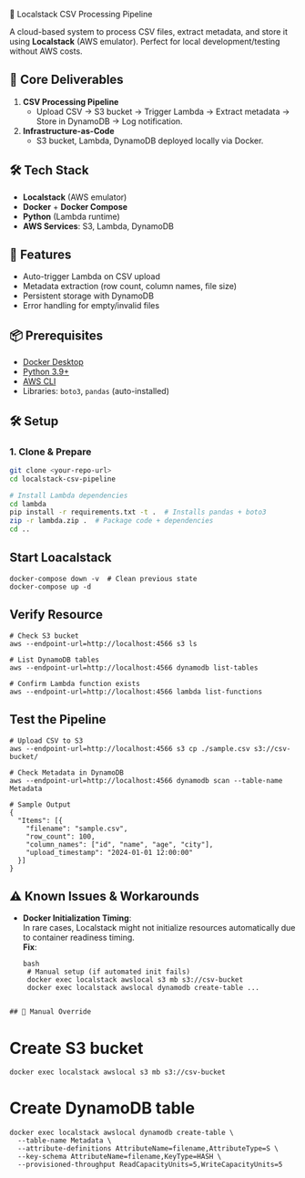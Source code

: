 📁 Localstack CSV Processing Pipeline

A cloud-based system to process CSV files, extract metadata, and store it using **Localstack** (AWS emulator). Perfect for local development/testing without AWS costs.


## 🎯 Core Deliverables
1. **CSV Processing Pipeline**  
   - Upload CSV → S3 bucket → Trigger Lambda → Extract metadata → Store in DynamoDB → Log notification.
2. **Infrastructure-as-Code**  
   - S3 bucket, Lambda, DynamoDB deployed locally via Docker.

## 🛠️ Tech Stack
- **Localstack** (AWS emulator)
- **Docker** + **Docker Compose**
- **Python** (Lambda runtime)
- **AWS Services**: S3, Lambda, DynamoDB

## 🚀 Features
- Auto-trigger Lambda on CSV upload
- Metadata extraction (row count, column names, file size)
- Persistent storage with DynamoDB
- Error handling for empty/invalid files

## 📦 Prerequisites
- [Docker Desktop](https://www.docker.com/products/docker-desktop)
- [Python 3.9+](https://www.python.org/downloads/)
- [AWS CLI](https://aws.amazon.com/cli/)
- Libraries: `boto3`, `pandas` (auto-installed)



## 🛠️ Setup

### 1. Clone & Prepare
```bash
git clone <your-repo-url>
cd localstack-csv-pipeline

# Install Lambda dependencies
cd lambda
pip install -r requirements.txt -t .  # Installs pandas + boto3
zip -r lambda.zip .  # Package code + dependencies
cd ..
```

## Start Loacalstack
```
docker-compose down -v  # Clean previous state
docker-compose up -d
```

## Verify Resource
```
# Check S3 bucket
aws --endpoint-url=http://localhost:4566 s3 ls

# List DynamoDB tables
aws --endpoint-url=http://localhost:4566 dynamodb list-tables

# Confirm Lambda function exists
aws --endpoint-url=http://localhost:4566 lambda list-functions

```
##  Test the Pipeline
```
# Upload CSV to S3
aws --endpoint-url=http://localhost:4566 s3 cp ./sample.csv s3://csv-bucket/

# Check Metadata in DynamoDB
aws --endpoint-url=http://localhost:4566 dynamodb scan --table-name Metadata

# Sample Output
{
  "Items": [{
    "filename": "sample.csv",
    "row_count": 100,
    "column_names": ["id", "name", "age", "city"],
    "upload_timestamp": "2024-01-01 12:00:00"
  }]
}

```
## ⚠️ Known Issues & Workarounds
- **Docker Initialization Timing**:  
  In rare cases, Localstack might not initialize resources automatically due to container readiness timing.  
  **Fix**:  
  ```
  bash
   # Manual setup (if automated init fails)
   docker exec localstack awslocal s3 mb s3://csv-bucket
   docker exec localstack awslocal dynamodb create-table ...
```
  
## 🛑 Manual Override
```
# Create S3 bucket
```
docker exec localstack awslocal s3 mb s3://csv-bucket
```
# Create DynamoDB table
```
docker exec localstack awslocal dynamodb create-table \
  --table-name Metadata \
  --attribute-definitions AttributeName=filename,AttributeType=S \
  --key-schema AttributeName=filename,KeyType=HASH \
  --provisioned-throughput ReadCapacityUnits=5,WriteCapacityUnits=5

```
